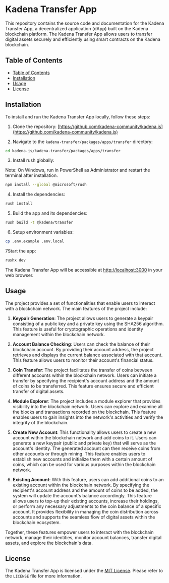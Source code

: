 # Kadena Transfer App

This repository contains the source code and documentation for the Kadena
Transfer App, a decentralized application (dApp) built on the Kadena blockchain
platform. The Kadena Transfer App allows users to transfer digital assets
securely and efficiently using smart contracts on the Kadena blockchain.

## Table of Contents

- [Table of Contents](#table-of-contents)
- [Installation](#installation)
- [Usage](#usage)
- [License](#license)

## Installation

To install and run the Kadena Transfer App locally, follow these steps:

1. Clone the repository:
   [https://github.com/kadena-community/kadena.js](https://github.com/kadena-community/kadena.js)

2. Navigate to the `kadena-transfer/packages/apps/transfer` directory:

```bash
cd kadena.js/kadena-transfer/packages/apps/transfer
```

3. Install rush globally:

Note: On Windows, run in PowerShell as Administrator and restart the terminal
after installation.

```bash
npm install --global @microsoft/rush
```

4. Install the dependencies:

```bash
rush install
```

5. Build the app and its dependencies:

```bash
rush build -t @kadena/transfer
```

6. Setup environment variables:

```bash
cp .env.example .env.local
```

7Start the app:

```bash
rushx dev
```

The Kadena Transfer App will be accessible at
[http://localhost:3000](http://localhost:3000) in your web browser.

## Usage

The project provides a set of functionalities that enable users to interact with
a blockchain network. The main features of the project include:

1. **Keypair Generation**: The project allows users to generate a keypair
   consisting of a public key and a private key using the SHA256 algorithm. This
   feature is useful for cryptographic operations and identity management within
   the blockchain network.

2. **Account Balance Checking**: Users can check the balance of their blockchain
   account. By providing their account address, the project retrieves and
   displays the current balance associated with that account. This feature
   allows users to monitor their account's financial status.

3. **Coin Transfer**: The project facilitates the transfer of coins between
   different accounts within the blockchain network. Users can initiate a
   transfer by specifying the recipient's account address and the amount of
   coins to be transferred. This feature ensures secure and efficient transfer
   of digital assets.

4. **Module Explorer**: The project includes a module explorer that provides
   visibility into the blockchain network. Users can explore and examine all the
   blocks and transactions recorded on the blockchain. This feature enables
   users to gain insights into the network's activities and verify the integrity
   of the blockchain.

5. **Create New Account**: This functionality allows users to create a new
   account within the blockchain network and add coins to it. Users can generate
   a new keypair (public and private key) that will serve as the account's
   identity. The generated account can then receive coins from other accounts or
   through mining. This feature enables users to establish new accounts and
   initialize them with a certain amount of coins, which can be used for various
   purposes within the blockchain network.

6. **Existing Account**: With this feature, users can add additional coins to an
   existing account within the blockchain network. By specifying the recipient's
   account address and the amount of coins to be added, the system will update
   the account's balance accordingly. This feature allows users to top-up their
   existing accounts, increase their holdings, or perform any necessary
   adjustments to the coin balance of a specific account. It provides
   flexibility in managing the coin distribution across accounts and supports
   the seamless flow of digital assets within the blockchain ecosystem.

Together, these features empower users to interact with the blockchain network,
manage their identities, monitor account balances, transfer digital assets, and
explore the blockchain's data.

## License

The Kadena Transfer App is licensed under the
[MIT License](https://github.com/kadena-community/kadena.js/blob/kadena-transfer/packages/apps/transfer/LICENSE).
Please refer to the `LICENSE` file for more information.
